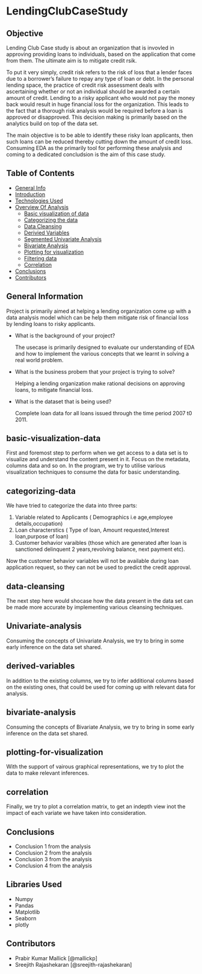 # LendingClubCaseStudy

## Objective
Lending Club Case study is about an organization that is invovled in approving providing loans to individuals, based on the application that come from them. The ultimate aim is to mitigate credit rsik.  

To put it very simply, credit risk refers to the risk of loss that a lender faces due to a borrower’s failure to repay any type of loan or debt. In the personal lending space, the practice of credit risk assessment deals with ascertaining whether or not an individual should be awarded a certain amount of credit. Lending to a risky applicant who would not pay the money back would result in huge financial loss for the organization. This leads to the fact that a thorough risk analysis would be required before a loan is approved or disapproved. This decision making is primarily based on the analytics build on top of the data set. 

The main objective is to be able to identify these risky loan applicants, then such loans can be reduced thereby cutting down the amount of credit loss. 
Consuming EDA as the primarily tool for performing these analysis and coming to a dedicated concludsion is the aim of this case study. 

## Table of Contents
* [General Info](#general-information)
* [Introduction](#introduction)
* [Technologies Used](#libraries-used)
* [Overview Of Analysis](#overview-of-analysis)
  * [Basic visualization of data ](#basic-visualization-data)
  * [Categorizing the data](#categorizing-data)
  * [Data Cleansing ](#data-cleansing)
  * [Derivied Variables](#derived-variables)
  * [Segmented Univariate Analysis](#segmented-univariate-analysis)
  * [Bivariate Analysis](#bivariate-analysis)
  * [Plotting for visualization](#plotting-for-visualization)
  * [Filtering data](#filtering-data)
  * [Correlation](#correlation)
* [Conclusions](#conclusions)
* [Contributors](#contributors)



## General Information

  Project is primarily aimed at helping a lending organization come up with a data analysis model which can be help them mitigate risk of financial loss by lending loans to risky applicants. 
  
- What is the background of your project?

  The usecase is primarily designed to evaluate our understanding of EDA and how to implement the various concepts that we learnt in solving a real world problem. 
  
- What is the business probem that your project is trying to solve?

  Helping a lending organization make rational decisions on approving loans, to mitigate financial loss. 
  
- What is the dataset that is being used?

  Complete loan data for all loans issued through the time period 2007 t0 2011.

## basic-visualization-data

First and foremost step to perform when we get access to a data set is to visualize and understand the content present in it. Focus on the metadata, columns data and so on. In the program, we try to utilise various visualization techniques to consume the data for basic understanding.

## categorizing-data

We have tried to categorize the data into three parts: 
1. Variable related to Applicants ( Demographics i.e age,employee details,occupation)
2. Loan characterstics ( Type of loan, Amount requested,Interest loan,purpose of loan)
3. Customer behavior varaibles (those which are generated after loan is sanctioned delinquent 2 years,revolving balance, next payment etc).

Now the customer behavior variables will not be available during loan application request, so they can not be used to predict the credit approval.

## data-cleansing

The next step here would shocase how the data present in the data set can be made more accurate by implementing various cleansing techniques. 

## Univariate-analysis

Consuming the concepts of Univariate Analysis, we try to bring in some early inference on the data set shared. 

## derived-variables

In addition to the existing columns, we try to infer additional columns based on the existing ones, that could be used for coming up with relevant data for analysis.

## bivariate-analysis

Consuming the concepts of Bivariate Analysis, we try to bring in some early inference on the data set shared. 

## plotting-for-visualization

With the support of vairous graphical representations, we try to plot the data to make relevant inferences. 

## correlation

Finally, we try to plot a correlation matrix, to get an indepth view inot the impact of each variate we have taken into consideration. 


## Conclusions
- Conclusion 1 from the analysis
- Conclusion 2 from the analysis
- Conclusion 3 from the analysis
- Conclusion 4 from the analysis


## Libraries Used
- Numpy 
- Pandas 
- Matplotlib
- Seaborn
- plotly

## Contributors
- Prabir Kumar Mallick [@mallickp]
- Sreejith Rajashekaran [@sreejith-rajashekaran]
